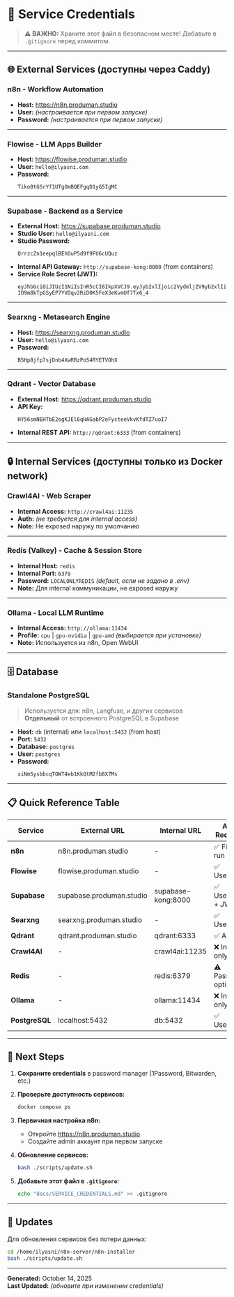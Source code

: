 # 🔐 Service Credentials

> **⚠️ ВАЖНО:** Храните этот файл в безопасном месте! Добавьте в `.gitignore` перед коммитом.

---

## 🌐 External Services (доступны через Caddy)

### n8n - Workflow Automation

- **Host:** https://n8n.produman.studio
- **User:** _(настраивается при первом запуске)_
- **Password:** _(настраивается при первом запуске)_

---

### Flowise - LLM Apps Builder

- **Host:** https://flowise.produman.studio
- **User:** `hello@ilyasni.com`
- **Password:**
  ```
  Tiko0tGSrYf1UTgOmBQEFgqD1yG5IgMC
  ```

---

### Supabase - Backend as a Service

- **External Host:** https://supabase.produman.studio
- **Studio User:** `hello@ilyasni.com`
- **Studio Password:**
  ```
  QrrzcZn1eepqlBEhOuP5d9f9FU6cUQuz
  ```
- **Internal API Gateway:** `http://supabase-kong:8000` (from containers)
- **Service Role Secret (JWT):**
  ```
  eyJhbGciOiJIUzI1NiIsInR5cCI6IkpXVCJ9.eyJyb2xlIjoic2VydmljZV9yb2xlIiwiaXNzIjoic3VwYWJhc2UiLCJpYXQiOjE3NTQxNjM0MjksImV4cCI6MjA2OTUyMzQyOX0.-IO9m8kTpGSyEP7YVDqv2RiD0K5FeX3eKvmUf7Tx6_4
  ```

---

### Searxng - Metasearch Engine

- **Host:** https://searxng.produman.studio
- **User:** `hello@ilyasni.com`
- **Password:**
  ```
  B5Hp8jfp7sjDnb4XwRRzPo54RYETVOhX
  ```

---

### Qdrant - Vector Database

- **External Host:** https://qdrant.produman.studio
- **API Key:**
  ```
  HY56smNEHTbE2ogKJEl6qHAGabP2eFycteeVkvKfdTZ7uoI7
  ```
- **Internal REST API:** `http://qdrant:6333` (from containers)

---

## 🔒 Internal Services (доступны только из Docker network)

### Crawl4AI - Web Scraper

- **Internal Access:** `http://crawl4ai:11235`
- **Auth:** _(не требуется для internal access)_
- **Note:** Не exposed наружу по умолчанию

---

### Redis (Valkey) - Cache & Session Store

- **Internal Host:** `redis`
- **Internal Port:** `6379`
- **Password:** `LOCALONLYREDIS` _(default, если не задано в .env)_
- **Note:** Для internal коммуникации, не exposed наружу

---

### Ollama - Local LLM Runtime

- **Internal Access:** `http://ollama:11434`
- **Profile:** `cpu` | `gpu-nvidia` | `gpu-amd` _(выбирается при установке)_
- **Note:** Используется из n8n, Open WebUI

---

## 🗄️ Database

### Standalone PostgreSQL

> Используется для: n8n, Langfuse, и других сервисов  
> **Отдельный** от встроенного PostgreSQL в Supabase

- **Host:** `db` (internal) или `localhost:5432` (from host)
- **Port:** `5432`
- **Database:** `postgres`
- **User:** `postgres`
- **Password:**
  ```
  xiNmSysbbcqTOWT4eb1KkQtM2fb8X7Ms
  ```

---

## 📋 Quick Reference Table

| Service | External URL | Internal URL | Auth Required |
|---------|-------------|--------------|---------------|
| **n8n** | n8n.produman.studio | - | ✅ First-run setup |
| **Flowise** | flowise.produman.studio | - | ✅ User/Pass |
| **Supabase** | supabase.produman.studio | supabase-kong:8000 | ✅ User/Pass + JWT |
| **Searxng** | searxng.produman.studio | - | ✅ User/Pass |
| **Qdrant** | qdrant.produman.studio | qdrant:6333 | ✅ API Key |
| **Crawl4AI** | - | crawl4ai:11235 | ❌ Internal only |
| **Redis** | - | redis:6379 | ⚠️ Password optional |
| **Ollama** | - | ollama:11434 | ❌ Internal only |
| **PostgreSQL** | localhost:5432 | db:5432 | ✅ User/Pass |

---

## 🚀 Next Steps

1. **Сохраните credentials** в password manager (1Password, Bitwarden, etc.)

2. **Проверьте доступность сервисов:**
   ```bash
   docker compose ps
   ```

3. **Первичная настройка n8n:**
   - Откройте https://n8n.produman.studio
   - Создайте admin аккаунт при первом запуске

4. **Обновление сервисов:**
   ```bash
   bash ./scripts/update.sh
   ```

5. **Добавьте этот файл в `.gitignore`:**
   ```bash
   echo "docs/SERVICE_CREDENTIALS.md" >> .gitignore
   ```

---

## 🔄 Updates

Для обновления сервисов без потери данных:

```bash
cd /home/ilyasni/n8n-server/n8n-installer
bash ./scripts/update.sh
```

---

**Generated:** October 14, 2025  
**Last Updated:** _(обновите при изменении credentials)_

